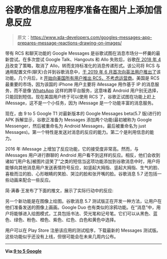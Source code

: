 # 谷歌的信息应用程序准备在图片上添加信息反应

> 原文：<https://www.xda-developers.com/googles-messages-app-prepares-message-reactions-drawing-on-images/>

带有 RCS 和聊天功能的 Google Messages 是谷歌试图在消息市场分一杯羹的最新尝试。在多次尝试 Google Talk、Hangouts 和 Allo 失败后，谷歌[在 2018 年 4 月](https://www.xda-developers.com/google-allo-paused-chat-rcs-apple-imessage/)改变了策略，取消了 Allo，转而支持标准化的消息传递形式。该公司将 RCS 与通用配置文件(聊天)合并到谷歌消息中，[于 2019 年 6 月首次向英法用户推出了](https://www.xda-developers.com/google-android-rcs-support-uk-france/)该功能。几个月后，it [开始向美国所有用户推出 RCS，不考虑运营商](https://www.xda-developers.com/google-rolling-out-rcs-chat-messages-all-us-users/)。美国是 RCS 最重要的市场，因为该国的 iPhone 用户主要将 iMessage 用作基于 IP 的消息服务，而不是像 [WhatsApp](https://www.xda-developers.com/whatsapp-over-two-billion-users/) 这样的跨平台服务，这意味着 Android 用户别无选择，只能回到短信。现在美国用户终于可以使用 RCS 了，谷歌正试图在功能上赶上 iMessage，这不是一个小任务，因为 iMessage 是一个功能丰富的消息服务。

现在，由 9 to 5 Google T1 对最新版本的 Google Messages beta(5.7 版)进行的 APK 拆解显示，谷歌正准备为 Messages 添加两个功能(最初被称为 Google Messenger，然后被重命名为 Android Messages，最后被重命名为 just Messages)。第一个特性是发送对消息的反应的能力。第二个是利用信息的能力。

2016 年 iMessage 上增加了反应功能，它的接受度非常高。然而，与 iMessages 用户进行群聊的 Android 用户看不到这样的反应。相反，他们会收到诸如“[用户名]被图片逗笑了”之类的短信当这项功能添加到谷歌消息中时，用户将能够向其他消息用户发送表情符号反应，如竖起大拇指、竖起大拇指、生气的脸、喜极而泣的脸、心形眼睛的笑脸、哭泣的脸和张开嘴的脸。谷歌消息 5.7 还包括一些动画来配合一些反应。

简·满春·王发布了下面的推文，展示了实际行动中的反应:

另一个新功能是在图像上绘图。谷歌消息 5.7 测试版正在开发一种方法，让用户在他们准备发送的图像上画画。Google Duo 也有类似的涂鸦功能。在“消息”中，用户将能够进入绘图模式，工具包括书法、荧光笔和记号笔。它们可以从黑色、蓝色、绿色、粉色、橙色、紫色、红色、白色和黄色中选择。

用户可以在 Play Store 注册该应用的测试程序，下载最新的 Messages 测试版。这些功能似乎还没有上线，但很可能会在未来几周内公布。

* * *

**Via:[9 to 5 Google](https://9to5google.com/2020/02/13/google-messages-5-7-reactions-apk-insight/)**